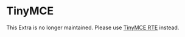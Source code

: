 # TinyMCE

This Extra is no longer maintained. Please use [TinyMCE RTE](https://modx.com/extras/package/tinymcerichtexteditor) instead.

